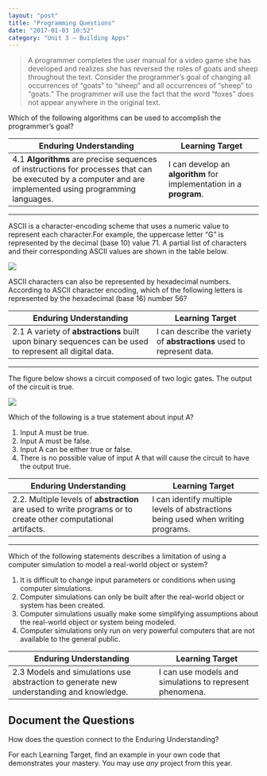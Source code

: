 ```yaml
---
layout: "post"
title: "Programming Questions"
date: "2017-01-03 10:52"
category: "Unit 3 – Building Apps"
---
```


> A programmer completes the user manual for a video game she has developed and realizes she has reversed the roles of goats and sheep throughout the text. Consider the programmer’s goal of changing all occurrences of “goats” to “sheep” and all occurrences of “sheep” to “goats.” The programmer will use the fact that the word “foxes” does not appear anywhere in the original text.

Which of the following algorithms can be used to accomplish the programmer’s goal?

| Enduring Understanding  | Learning Target   |
|---|---|
| 4.1 **Algorithms** are precise sequences of instructions for processes that can be executed by a computer and are implemented using programming languages.  | I can develop an **algorithm** for implementation in a **program**.  |

---

ASCII is a character-encoding scheme that uses a numeric value to represent each character.For example, the uppercase letter “G” is represented by the decimal (base 10) value 71. A partial list of characters and their corresponding ASCII values are shown in the table below.

![](https://lh5.googleusercontent.com/UJpK3qaGhxJuUnBJ4QejLJ7s5EwVPQ0zGnbfxszfsfkkxhWgmrtM4q4dPXawhoK7VCvlbzC8zA=w1262)

ASCII characters can also be represented by hexadecimal numbers. According to ASCII character encoding, which of the following letters is represented by the hexadecimal (base 16) number 56?

| Enduring Understanding  | Learning Target   |
|---|---|
| 2.1 A variety of **abstractions** built upon binary sequences can be used to represent all digital data.  | I can describe the variety of **abstractions** used to represent data.  |

---

The figure below shows a circuit composed of two logic gates. The output of the circuit is true.

![](https://lh6.googleusercontent.com/Kdu6u_Q9kVj7RvC00nMs5Lc3wAKKHop9SDs_BudoG__B3ntmT2jr5AUQlU1WTi0-wV2U9f1fow=w810)

Which of the following is a true statement about input A?

1. Input A must be true.
2. Input A must be false.
3. Input A can be either true or false.
4. There is no possible value of input A that will cause the circuit to have the output true.

| Enduring Understanding  | Learning Target  |
|---|---|
| 2.2. Multiple levels of **abstraction** are used to write programs or to create other computational artifacts.  | I can identify multiple levels of abstractions being used when writing programs.  |

---

Which of the following statements describes a limitation of using a computer simulation to model a real-world object or system?

1. It is difficult to change input parameters or conditions when using computer simulations.
2. Computer simulations can only be built after the real-world object or system has been created.
3. Computer simulations usually make some simplifying assumptions about the real-world object or system being modeled.
4. Computer simulations only run on very powerful computers that are not available to the general public.

| Enduring Understanding  | Learning Target  |
|---|---|
| 2.3 Models and simulations use abstraction to generate new understanding and knowledge. | I can use models and simulations to represent phenomena.  |

## Document the Questions

How does the question connect to the Enduring Understanding?

For each Learning Target, find an example in your own code that demonstrates your mastery. You may use _any_ project from this year. 
